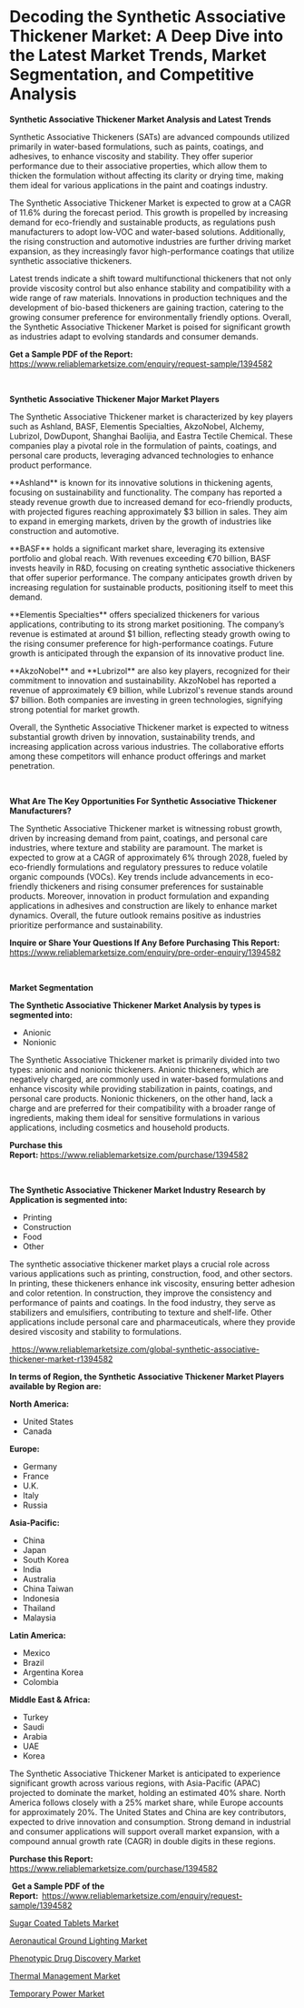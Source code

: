 <p><h1>Decoding the Synthetic Associative Thickener Market: A Deep Dive into the Latest Market Trends, Market Segmentation, and Competitive Analysis</h1></p><p><strong>Synthetic Associative Thickener Market Analysis and Latest Trends</strong></p>
<p><p>Synthetic Associative Thickeners (SATs) are advanced compounds utilized primarily in water-based formulations, such as paints, coatings, and adhesives, to enhance viscosity and stability. They offer superior performance due to their associative properties, which allow them to thicken the formulation without affecting its clarity or drying time, making them ideal for various applications in the paint and coatings industry.</p><p>The Synthetic Associative Thickener Market is expected to grow at a CAGR of 11.6% during the forecast period. This growth is propelled by increasing demand for eco-friendly and sustainable products, as regulations push manufacturers to adopt low-VOC and water-based solutions. Additionally, the rising construction and automotive industries are further driving market expansion, as they increasingly favor high-performance coatings that utilize synthetic associative thickeners.</p><p>Latest trends indicate a shift toward multifunctional thickeners that not only provide viscosity control but also enhance stability and compatibility with a wide range of raw materials. Innovations in production techniques and the development of bio-based thickeners are gaining traction, catering to the growing consumer preference for environmentally friendly options. Overall, the Synthetic Associative Thickener Market is poised for significant growth as industries adapt to evolving standards and consumer demands.</p></p>
<p><strong>Get a Sample PDF of the Report:&nbsp;</strong> <a href="https://www.reliablemarketsize.com/enquiry/request-sample/1394582?utm_campaign=2005&utm_medium=2&utm_source=Github&utm_content=ia&utm_term=26122024&utm_id=synthetic-associative-thickener">https://www.reliablemarketsize.com/enquiry/request-sample/1394582</a></p>
<p>&nbsp;</p>
<p><strong>Synthetic Associative Thickener Major Market Players</strong></p>
<p><p>The Synthetic Associative Thickener market is characterized by key players such as Ashland, BASF, Elementis Specialties, AkzoNobel, Alchemy, Lubrizol, DowDupont, Shanghai Baolijia, and Eastra Tectile Chemical. These companies play a pivotal role in the formulation of paints, coatings, and personal care products, leveraging advanced technologies to enhance product performance.</p><p>**Ashland** is known for its innovative solutions in thickening agents, focusing on sustainability and functionality. The company has reported a steady revenue growth due to increased demand for eco-friendly products, with projected figures reaching approximately $3 billion in sales. They aim to expand in emerging markets, driven by the growth of industries like construction and automotive.</p><p>**BASF** holds a significant market share, leveraging its extensive portfolio and global reach. With revenues exceeding €70 billion, BASF invests heavily in R&D, focusing on creating synthetic associative thickeners that offer superior performance. The company anticipates growth driven by increasing regulation for sustainable products, positioning itself to meet this demand.</p><p>**Elementis Specialties** offers specialized thickeners for various applications, contributing to its strong market positioning. The company’s revenue is estimated at around $1 billion, reflecting steady growth owing to the rising consumer preference for high-performance coatings. Future growth is anticipated through the expansion of its innovative product line.</p><p>**AkzoNobel** and **Lubrizol** are also key players, recognized for their commitment to innovation and sustainability. AkzoNobel has reported a revenue of approximately €9 billion, while Lubrizol's revenue stands around $7 billion. Both companies are investing in green technologies, signifying strong potential for market growth.</p><p>Overall, the Synthetic Associative Thickener market is expected to witness substantial growth driven by innovation, sustainability trends, and increasing application across various industries. The collaborative efforts among these competitors will enhance product offerings and market penetration.</p></p>
<p>&nbsp;</p>
<p><strong>What Are The Key Opportunities For Synthetic Associative Thickener Manufacturers?</strong></p>
<p><p>The Synthetic Associative Thickener market is witnessing robust growth, driven by increasing demand from paint, coatings, and personal care industries, where texture and stability are paramount. The market is expected to grow at a CAGR of approximately 6% through 2028, fueled by eco-friendly formulations and regulatory pressures to reduce volatile organic compounds (VOCs). Key trends include advancements in eco-friendly thickeners and rising consumer preferences for sustainable products. Moreover, innovation in product formulation and expanding applications in adhesives and construction are likely to enhance market dynamics. Overall, the future outlook remains positive as industries prioritize performance and sustainability.</p></p>
<p><strong>Inquire or Share Your Questions If Any Before Purchasing This Report:</strong> <a href="https://www.reliablemarketsize.com/enquiry/pre-order-enquiry/1394582?utm_campaign=2005&utm_medium=2&utm_source=Github&utm_content=ia&utm_term=26122024&utm_id=synthetic-associative-thickener">https://www.reliablemarketsize.com/enquiry/pre-order-enquiry/1394582</a></p>
<p>&nbsp;</p>
<p><strong>Market Segmentation</strong></p>
<p><strong>The Synthetic Associative Thickener Market Analysis by types is segmented into:</strong></p>
<p><ul><li>Anionic</li><li>Nonionic</li></ul></p>
<p><p>The Synthetic Associative Thickener market is primarily divided into two types: anionic and nonionic thickeners. Anionic thickeners, which are negatively charged, are commonly used in water-based formulations and enhance viscosity while providing stabilization in paints, coatings, and personal care products. Nonionic thickeners, on the other hand, lack a charge and are preferred for their compatibility with a broader range of ingredients, making them ideal for sensitive formulations in various applications, including cosmetics and household products.</p></p>
<p><strong>Purchase this Report:&nbsp;</strong><a href="https://www.reliablemarketsize.com/purchase/1394582?utm_campaign=2005&utm_medium=2&utm_source=Github&utm_content=ia&utm_term=26122024&utm_id=synthetic-associative-thickener">https://www.reliablemarketsize.com/purchase/1394582</a></p>
<p>&nbsp;</p>
<p><strong>The Synthetic Associative Thickener Market Industry Research by Application is segmented into:</strong></p>
<p><ul><li>Printing</li><li>Construction</li><li>Food</li><li>Other</li></ul></p>
<p><p>The synthetic associative thickener market plays a crucial role across various applications such as printing, construction, food, and other sectors. In printing, these thickeners enhance ink viscosity, ensuring better adhesion and color retention. In construction, they improve the consistency and performance of paints and coatings. In the food industry, they serve as stabilizers and emulsifiers, contributing to texture and shelf-life. Other applications include personal care and pharmaceuticals, where they provide desired viscosity and stability to formulations.</p></p>
<p><a href="https://www.reliablemarketsize.com/global-synthetic-associative-thickener-market-r1394582?utm_campaign=2005&utm_medium=2&utm_source=Github&utm_content=ia&utm_term=26122024&utm_id=synthetic-associative-thickener">&nbsp;https://www.reliablemarketsize.com/global-synthetic-associative-thickener-market-r1394582</a></p>
<p><strong>In terms of Region, the Synthetic Associative Thickener Market Players available by Region are:</strong></p>
<p>
    <p> <strong> North America: </strong>
        <ul>
            <li>United States</li>
            <li>Canada</li>
        </ul>
        </p> 
    <p> <strong> Europe: </strong>
        <ul>
            <li>Germany</li>
            <li>France</li>
            <li>U.K.</li>
            <li>Italy</li>
            <li>Russia</li>
        </ul>
        </p> 
    <p> <strong> Asia-Pacific: </strong>
        <ul>
            <li>China</li>
            <li>Japan</li>
            <li>South Korea</li>
            <li>India</li>
            <li>Australia</li>
            <li>China Taiwan</li>
            <li>Indonesia</li>
            <li>Thailand</li>
            <li>Malaysia</li>
        </ul>
        </p> 
    <p> <strong> Latin America: </strong>
        <ul>
            <li>Mexico</li>
            <li>Brazil</li>
            <li>Argentina Korea</li>
            <li>Colombia</li>
        </ul>
        </p> 
    <p> <strong> Middle East & Africa: </strong>
        <ul>
            <li>Turkey</li>
            <li>Saudi</li>
            <li>Arabia</li>
            <li>UAE</li>
            <li>Korea</li>
        </ul>
    </p>
    </p>
<p><p>The Synthetic Associative Thickener Market is anticipated to experience significant growth across various regions, with Asia-Pacific (APAC) projected to dominate the market, holding an estimated 40% share. North America follows closely with a 25% market share, while Europe accounts for approximately 20%. The United States and China are key contributors, expected to drive innovation and consumption. Strong demand in industrial and consumer applications will support overall market expansion, with a compound annual growth rate (CAGR) in double digits in these regions.</p></p>
<p><strong>Purchase this Report: </strong><a href="https://www.reliablemarketsize.com/purchase/1394582?utm_campaign=2005&utm_medium=2&utm_source=Github&utm_content=ia&utm_term=26122024&utm_id=synthetic-associative-thickener">https://www.reliablemarketsize.com/purchase/1394582</a></p>
<p>&nbsp;<strong>Get a Sample PDF of the Report:&nbsp;&nbsp;</strong><a href="https://www.reliablemarketsize.com/enquiry/request-sample/1394582?utm_campaign=2005&utm_medium=2&utm_source=Github&utm_content=ia&utm_term=26122024&utm_id=synthetic-associative-thickener">https://www.reliablemarketsize.com/enquiry/request-sample/1394582</a></p>
<p><strong></strong></p>
<p><p><a href="https://www.linkedin.com/pulse/sugar-coated-tablets-market-research-report-growth-trends-size-e1qff?utm_campaign=2005&utm_medium=2&utm_source=Github&utm_content=ia&utm_term=26122024&utm_id=synthetic-associative-thickener">Sugar Coated Tablets Market</a></p><p><a href="https://www.linkedin.com/pulse/market-study-aeronautical-ground-lighting-size-dynamics-5obcc?utm_campaign=2005&utm_medium=2&utm_source=Github&utm_content=ia&utm_term=26122024&utm_id=synthetic-associative-thickener">Aeronautical Ground Lighting Market</a></p><p><a href="https://www.linkedin.com/pulse/phenotypic-drug-discovery-marketanticipated-grow-predicted-cagr-de79c?utm_campaign=2005&utm_medium=2&utm_source=Github&utm_content=ia&utm_term=26122024&utm_id=synthetic-associative-thickener">Phenotypic Drug Discovery Market</a></p><p><a href="https://www.linkedin.com/pulse/key-insights-thermal-management-market-2024-2031-segmentation-tzvvf?utm_campaign=2005&utm_medium=2&utm_source=Github&utm_content=ia&utm_term=26122024&utm_id=synthetic-associative-thickener">Thermal Management Market</a></p><p><a href="https://www.linkedin.com/pulse/temporary-power-market-report-forward-looking-perspective-nmlse?utm_campaign=2005&utm_medium=2&utm_source=Github&utm_content=ia&utm_term=26122024&utm_id=synthetic-associative-thickener">Temporary Power Market</a></p></p>